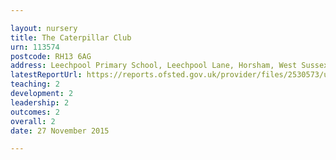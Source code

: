 ```yaml
---

layout: nursery
title: The Caterpillar Club
urn: 113574
postcode: RH13 6AG
address: Leechpool Primary School, Leechpool Lane, Horsham, West Sussex, RH13 6AG
latestReportUrl: https://reports.ofsted.gov.uk/provider/files/2530573/urn/113574.pdf
teaching: 2
development: 2
leadership: 2
outcomes: 2
overall: 2
date: 27 November 2015

---
```

